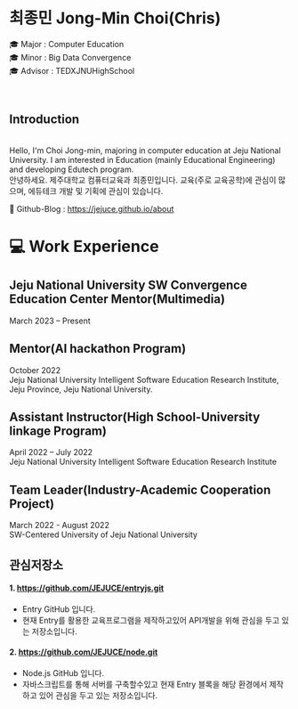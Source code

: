 # 최종민 Jong-Min Choi(Chris)

🎓 Major : Computer Education
</br>
🎓 Minor : Big Data Convergence
</br>
🎓 Advisor : TEDXJNUHighSchool

</br>

## Introduction
</br>
Hello, I'm Choi Jong-min, majoring in computer education at Jeju National University.
I am interested in Education (mainly Educational Engineering) and developing Edutech program.

</br>
안녕하세요. 제주대학교 컴퓨터교육과 최종민입니다.
교육(주로 교육공학)에 관심이 많으며, 에듀테크 개발 및 기획에 관심이 있습니다.
</br> 


📁 Github-Blog : https://jejuce.github.io/about
</br>

# 💻 Work Experience
## Jeju National University SW Convergence Education Center Mentor(Multimedia)
March 2023 – Present
</br>

## Mentor(AI hackathon Program)
October 2022
</br>
Jeju National University Intelligent Software Education Research Institute, Jeju Province, Jeju National University.
</br>

## Assistant Instructor(High School-University linkage Program)
April 2022 – July 2022
</br>
Jeju National University Intelligent Software Education Research Institute
</br>
## Team Leader(Industry-Academic Cooperation Project)
March 2022 - August 2022
</br>
SW-Centered University of Jeju National University
</br>

## 관심저장소
#### 1. https://github.com/JEJUCE/entryjs.git
* Entry GitHub 입니다.
* 현재 Entry를 활용한 교육프로그램을 제작하고있어 API개발을 위해 관심을 두고 있는 저장소입니다.

#### 2. https://github.com/JEJUCE/node.git
* Node.js GitHub 입니다.
* 자바스크립트를 통해 서버를 구축할수있고 현재 Entry 블록을 해당 환경에서 제작하고 있어 관심을 두고 있는 저장소입니다. 
